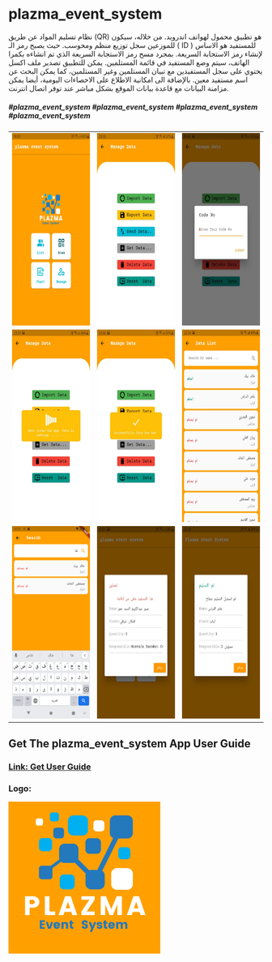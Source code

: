 # plazma_event_system
نظام تسليم المواد عن طريق (QR) هو تطبيق محمول لهواتف اندرويد. من خلاله، سيكون للموزعين سجل توزيع منظم ومحوسب. حيث يصبح رمز الـ ( ID ) للمستفيد هو الاساس لإنشاء رمز الاستجابة السريعة. بمجرد مسح رمز الاستجابة السريعة الذي تم انشاءه بكمرا الهاتف، سيتم وضع المستفيد في قائمة المستلمين. يمكن للتطبيق تصدير ملف اكسل يحتوي على سجل المستفيدين مع تبيان المستلمين وغير المستلمين، كما يمكن البحث عن اسم مستفيد معين. بالإضافة الى امكانية الاطلاع على الاحصاءات اليومية، أيضا يمكن مزامنة البيانات مع قاعدة بيانات الموقع بشكل مباشر عند توفر اتصال انترنت.

##### \#plazma_event_system \#plazma_event_system \#plazma_event_system \#plazma_event_system

<table>
<tr>

<td><img src="/assets/images/shot1.jpg" alt="Alt text" title="plazma_event_system Logo" width="200" height="380"></td>

<td><img src="/assets/images/shot2.jpg" alt="Alt text" title="plazma_event_system Logo" width="200" height="380"></td>

<td><img src="/assets/images/shot3.jpg" alt="Alt text" title="plazma_event_system Logo" width="200" height="380"></td>

</tr>

<tr>

<td><img src="/assets/images/shot4.jpg" alt="Alt text" title="plazma_event_system Logo" width="200" height="380"></td>

<td><img src="/assets/images/shot5.jpg" alt="Alt text" title="plazma_event_system Logo" width="200" height="380"></td>
  
<td><img src="/assets/images/shot6.jpg" alt="Alt text" title="plazma_event_system Logo" width="200" height="380"></td>

</tr>
  <tr>

<td><img src="/assets/images/shot7.png" alt="Alt text" title="plazma_event_system Logo" width="200" height="380"></td>

<td><img src="/assets/images/shot8.jpg" alt="Alt text" title="plazma_event_system Logo" width="200" height="380"></td>
  
<td><img src="/assets/images/shot9.jpg" alt="Alt text" title="plazma_event_system Logo" width="200" height="380"></td>

</tr>

</table>


## Get The plazma_event_system App User Guide


### [Link: Get User Guide](https://github.com/MuratArslanAk/plazma_event_system/blob/main/assets/images/USER%20MANUAL%20Plazma%20QR-V1408.pdf)

### Logo: 
<img src="/assets/images/logo.png" alt="Alt text" title="tibbi_terminoloji QR Code" width="300" height="300">
